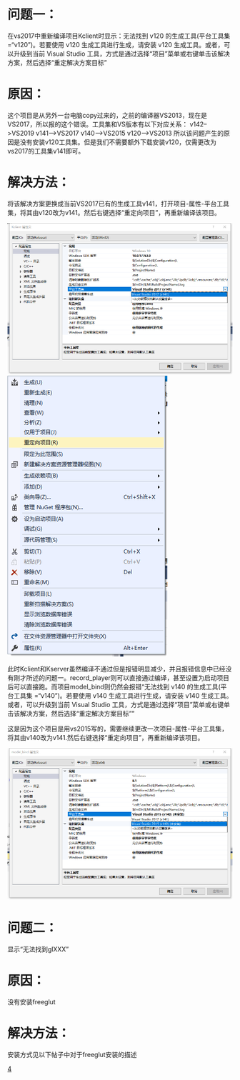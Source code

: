 # 问题一：
在vs2017中重新编译项目Kclient时显示：无法找到 v120 的生成工具(平台工具集 =“v120”)。若要使用 v120 生成工具进行生成，请安装 v120 生成工具。或者，可以升级到当前 Visual Studio 工具，方式是通过选择“项目”菜单或右键单击该解决方案，然后选择“重定解决方案目标”
# 原因：
这个项目是从另外一台电脑copy过来的，之前的编译器VS2013，现在是VS2017，所以报的这个错误。工具集和VS版本有以下对应关系：
  v142–>VS2019
  v141–>VS2017
  v140–>VS2015
  v120–>VS2013
 所以该问题产生的原因是没有安装v120工具集。但是我们不需要额外下载安装v120，仅需更改为vs2017的工具集v141即可。
# 解决方法：
将该解决方案更换成当前VS2017已有的生成工具v141，打开项目-属性-平台工具集，将其由v120改为v141。然后右键选择“重定向项目”，再重新编译该项目。

![1](https://github.com/Doggerlas/Computer-Graphics/blob/main/PROJECT/MotionCatch/PICS/%E9%97%AE%E9%A2%98%E4%B8%80%E8%A7%A3%E5%86%B3%E6%96%B9%E6%A1%88.png)
![2](https://github.com/Doggerlas/Computer-Graphics/blob/main/PROJECT/MotionCatch/PICS/%E9%97%AE%E9%A2%98%E4%B8%80%E8%A7%A3%E5%86%B3%E6%96%B9%E6%A1%882.png)

此时Kclient和Kserver虽然编译不通过但是报错明显减少，并且报错信息中已经没有刚才所述的问题一。record_player则可以直接通过编译，甚至设置为启动项目后可以直接跑。而项目model_bind则仍然会报错“无法找到 v140 的生成工具(平台工具集 =“v140”)。若要使用 v140 生成工具进行生成，请安装 v140 生成工具。或者，可以升级到当前 Visual Studio 工具，方式是通过选择“项目”菜单或右键单击该解决方案，然后选择“重定解决方案目标””

这是因为这个项目是用vs2015写的，需要继续更改一次项目-属性-平台工具集，将其由v140改为v141.然后右键选择“重定向项目”，再重新编译该项目。

![3](https://github.com/Doggerlas/Computer-Graphics/blob/main/PROJECT/MotionCatch/PICS/%E9%97%AE%E9%A2%98%E4%B8%80%E9%97%AE%E9%A2%98.png)

# 问题二：
显示“无法找到glXXX”
# 原因：
没有安装freeglut
# 解决方法：
安装方式见以下帖子中对于freeglut安装的描述

[4](https://blog.csdn.net/weixin_44848751/article/details/124830818?spm=1001.2014.3001.5501)


